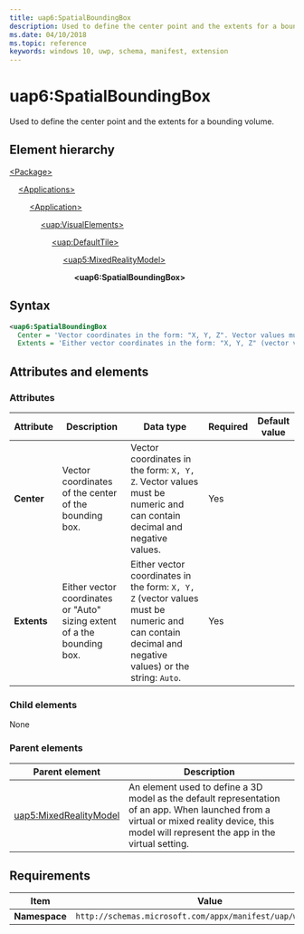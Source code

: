 ```yaml
---
title: uap6:SpatialBoundingBox
description: Used to define the center point and the extents for a bounding volume.
ms.date: 04/10/2018
ms.topic: reference
keywords: windows 10, uwp, schema, manifest, extension 
---
```


# uap6:SpatialBoundingBox

Used to define the center point and the extents for a bounding volume.

## Element hierarchy

[\<Package\>](element-package.md)

&nbsp;&nbsp;&nbsp;&nbsp;[\<Applications\>](element-applications.md)

&nbsp;&nbsp;&nbsp;&nbsp; &nbsp;&nbsp;&nbsp;&nbsp;[\<Application\>](element-application.md)

&nbsp;&nbsp;&nbsp;&nbsp; &nbsp;&nbsp;&nbsp;&nbsp; &nbsp;&nbsp;&nbsp;&nbsp;[\<uap:VisualElements\>](element-uap-visualelements.md)

&nbsp;&nbsp;&nbsp;&nbsp; &nbsp;&nbsp;&nbsp;&nbsp; &nbsp;&nbsp;&nbsp;&nbsp; &nbsp;&nbsp;&nbsp;&nbsp;[\<uap:DefaultTile\>](element-uap-defaulttile.md)

&nbsp;&nbsp;&nbsp;&nbsp; &nbsp;&nbsp;&nbsp;&nbsp; &nbsp;&nbsp;&nbsp;&nbsp; &nbsp;&nbsp;&nbsp;&nbsp; &nbsp;&nbsp;&nbsp;&nbsp;[\<uap5:MixedRealityModel\>](element-uap5-mixedrealitymodel.md)

&nbsp;&nbsp;&nbsp;&nbsp; &nbsp;&nbsp;&nbsp;&nbsp; &nbsp;&nbsp;&nbsp;&nbsp; &nbsp;&nbsp;&nbsp;&nbsp; &nbsp;&nbsp;&nbsp;&nbsp; &nbsp;&nbsp;&nbsp;&nbsp;**\<uap6:SpatialBoundingBox\>**

## Syntax

```xml
<uap6:SpatialBoundingBox
  Center = 'Vector coordinates in the form: "X, Y, Z". Vector values must be numeric and can contain decimal and negative values.'
  Extents = 'Either vector coordinates in the form: "X, Y, Z" (vector values must be numeric and can contain decimal and negative values) or the string: "Auto".' />
```

## Attributes and elements

### Attributes

| Attribute | Description | Data type | Required | Default value |
|-|-|-|-|-|
| **Center** | Vector coordinates of the center of the bounding box. | Vector coordinates in the form: `X, Y, Z`. Vector values must be numeric and can contain decimal and negative values. | Yes |  |
| **Extents** | Either vector coordinates or "Auto" sizing extent of a the bounding box. | Either vector coordinates in the form: `X, Y, Z` (vector values must be numeric and can contain decimal and negative values) or the string: `Auto`. | Yes |  |

### Child elements

None

### Parent elements

| Parent element | Description |
|-|-|
| [uap5:MixedRealityModel](element-uap5-mixedrealitymodel.md) | An element used to define a 3D model as the default representation of an app. When launched from a virtual or mixed reality device, this model will represent the app in the virtual setting. |

## Requirements

| Item | Value |
|--|--|
| **Namespace** | `http://schemas.microsoft.com/appx/manifest/uap/windows10/5` |

